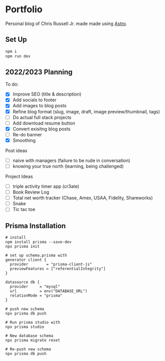 # Portfolio

Personal blog of Chris Russell Jr. made made using [Astro](https://astro.build).

## Set Up

```sh
npm i
npm run dev
```

## 2022/2023 Planning

To do:

- [x] Improve SEO (title & description)
- [x] Add socials to footer
- [x] Add images to blog posts
- [x] Refine blog format (slug, image, draft, image preview/thumbnail, tags)
- [ ] Do actual full stack projects
- [ ] Add download resume button
- [x] Convert exisitng blog posts
- [ ] Re-do banner
- [x] Smoothing

Post ideas

- [ ] naive with managers (failure to be rude in conversation)
- [ ] knowing your true north (learning, being challenged)

Project Ideas

- [ ] triple activity timer app (cr3ate)
- [ ] Book Review Log
- [ ] Total net worth tracker (Chase, Amex, USAA, Fidelity, Shareworks)
- [ ] Snake
- [ ] Tic tac toe

## Prisma Installation

```
# install
npm install prisma --save-dev
npx prisma init

# set up schema.prisma with
generator client {
  provider        = "prisma-client-js"
  previewFeatures = ["referentialIntegrity"]
}

datasource db {
  provider     = "mysql"
  url          = env("DATABASE_URL")
  relationMode = "prisma"
}

# push new schema
npx prisma db push

# Run prisma studio with
npx prisma studio

# New database schema
npx prisma migrate reset

# Re-push new schema
npx prisma db push
```
